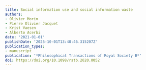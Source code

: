 ```yaml
---
title: Social information use and social information waste
authors:
- Olivier Morin
- Pierre Olivier Jacquet
- Krist Vaesen
- Alberto Acerbi
date: '2021-01-01'
publishDate: '2025-10-01T13:40:46.315207Z'
publication_types:
- manuscript
publication: '*Philosophical Transactions of Royal Society B*'
doi: https://doi.org/10.1098/rstb.2020.0052
---
```

